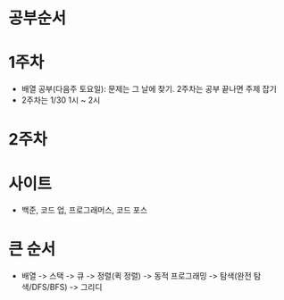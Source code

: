 # 공부순서


# 1주차
- 배열 공부(다음주 토요일):
문제는 그 날에 찾기.
2주차는 공부 끝나면 주제 잡기
- 2주차는 1/30 1시 ~ 2시

# 2주차


# 사이트
- 백준, 코드 업, 프로그래머스, 코드 포스

# 큰 순서
- 배열 -> 스택 -> 큐 -> 정렬(퀵 정렬) -> 동적 프로그래밍 -> 탐색(완전 탐색/DFS/BFS) -> 그리디  


